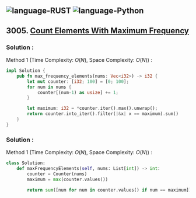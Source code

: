 ![language-RUST](https://img.shields.io/badge/%20-RUST-8d4004?style=for-the-badge&logo=RUST)
![language-Python](https://img.shields.io/badge/%20-Python-ffd43b?style=for-the-badge&logo=PYTHON)
---

## 3005. [Count Elements With Maximum Frequency](https://leetcode.com/problems/count-elements-with-maximum-frequency)

### Solution :

Method 1 (Time Complexity: $O(N)$, Space Complexity: $O(N)$) :
```rust
impl Solution {
    pub fn max_frequency_elements(nums: Vec<i32>) -> i32 {
        let mut counter: [i32; 100] = [0; 100];
        for num in nums {
            counter[(num-1) as usize] += 1;
        }

        let maximum: i32 = *counter.iter().max().unwrap();
        return counter.into_iter().filter(|&x| x == maximum).sum()
    }
}
```

### Solution :

Method 1 (Time Complexity: $O(N)$, Space Complexity: $O(N)$) :
```python
class Solution:
    def maxFrequencyElements(self, nums: List[int]) -> int:
        counter = Counter(nums)
        maximum = max(counter.values())

        return sum([num for num in counter.values() if num == maximum])
```
